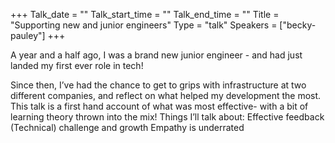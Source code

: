 +++
Talk_date = ""
Talk_start_time = ""
Talk_end_time = ""
Title = "Supporting new and junior engineers"
Type = "talk"
Speakers = ["becky-pauley"]
+++

A year and a half ago, I was a brand new junior engineer - and had just landed my first ever role in tech!

Since then, I’ve had the chance to get to grips with infrastructure at two different companies, and reflect on what helped my development the most. This talk is a first hand account of what was most effective- with a bit of learning theory thrown into the mix!
Things I’ll talk about:
Effective feedback
(Technical) challenge and growth
Empathy is underrated 